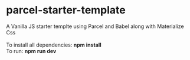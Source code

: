 # parcel-starter-template
A Vanilla JS starter templte using Parcel and Babel along with Materialize Css<br/>
<br/>
To install all dependencies: **npm install** <br/>
To run: **npm run dev**
